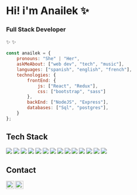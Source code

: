 # Hi! i'm Anailek ✨

### Full Stack Developer


✨  ✨ 

```javascript
const anailek = {
    pronouns: "She" | "Her",
    askMeAbout: ["web dev", "tech", "music"],
    languages: ["spanish", "english", "french"],
    technologies: {
        frontEnd: {
            js: ["React", "Redux"],
            css: ["bootstrap", "sass"]
        },
        backEnd: ["NodeJS", "Express"],
        databases: ["Sql", "postgres"],
    }
};
```




## Tech Stack

<img src = "https://img.shields.io/badge/-HTML5-E34F26?style=flat&logo=html5&logoColor=white"> <img src = "https://img.shields.io/badge/-CSS3-1572B6?style=flat&logo=css3&logoColor=white">
<img src="https://img.shields.io/badge/-Bootstrap-563D7C?style=flat&logo=bootstrap&logoColor=white">
<img src="https://img.shields.io/badge/-JavaScript-eed718?style=flat&logo=javascript&logoColor=ffffff">
<img src="https://img.shields.io/badge/-Sass-cc6699?style=flat&logo=sass&logoColor=ffffff">
<img src="https://img.shields.io/badge/-React-000000?style=flat&logo=react&logoColor=00c8ff">
<img src="https://img.shields.io/badge/-Express.js-787878?style=flat">
<img src="https://img.shields.io/badge/-Node.js-3C873A?style=flat&logo=Node.js&logoColor=white">
<img src="http://img.shields.io/badge/-Git-F1502F?style=flat&logo=git&logoColor=FFFFFF">
<img src="http://img.shields.io/badge/-Github-000000?style=flat&logo=github&logoColor=FFFFFF">
<img src="http://img.shields.io/badge/-VS%20Code-007ACC?style=flat&logo=visual%20studio%20code&logoColor=white">
<img src="http://img.shields.io/badge/-Heroku-430098?style=flat&logo=heroku&logoColor=white">
<img src="http://img.shields.io/badge/-Vercel-black?style=flat&logo=vercel&logoColor=white">
<img src="https://img.shields.io/badge/-SQL-F29111?style=flat&logo=sql&logoColor=FFFFFF">


## Contact

[<img align="left" alt="Anailek | LinkedIn" width="22px" src="https://cdn.jsdelivr.net/npm/simple-icons@v3/icons/linkedin.svg" />][linkedin]
[<img align="left" alt="Anailek | Gmail" width="22px" src="https://cdn.jsdelivr.net/npm/simple-icons@3.13.0/icons/gmail.svg" />][gmail]


[gmail]: anailek91@gmail.com
[linkedin]: https://www.linkedin.com/in/anailek


